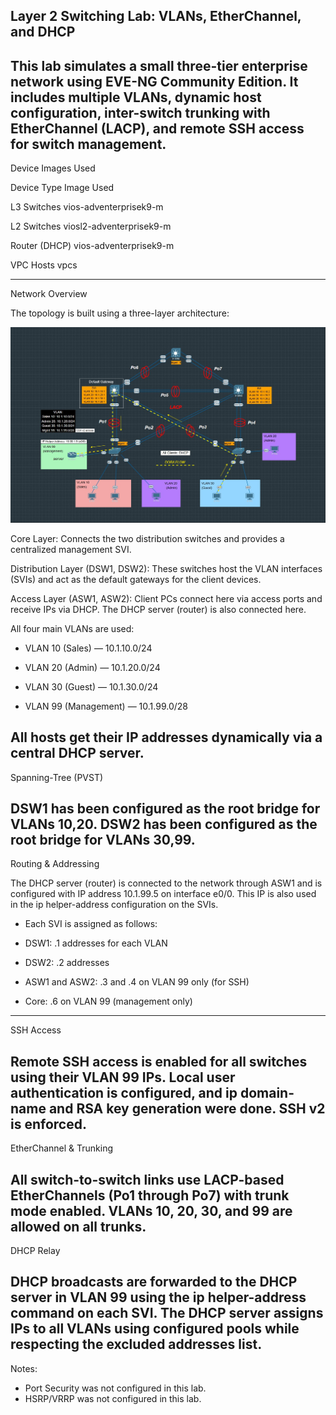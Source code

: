 Layer 2 Switching Lab: VLANs, EtherChannel, and DHCP
--------------------------------------------------------------------------------------------------
This lab simulates a small three-tier enterprise network using EVE-NG Community Edition. It includes multiple VLANs, dynamic host configuration, inter-switch trunking with EtherChannel (LACP), and remote SSH access for switch management.
--------------------------------------------------------------------------------------------------
Device Images Used

Device Type	Image Used

L3 Switches	vios-adventerprisek9-m

L2 Switches	viosl2-adventerprisek9-m

Router (DHCP)	vios-adventerprisek9-m

VPC Hosts	vpcs

--------------------------------------------------------------------------------------------------
Network Overview

The topology is built using a three-layer architecture:

![Network Topology](topology_labeled.png)

Core Layer: Connects the two distribution switches and provides a centralized management SVI.

Distribution Layer (DSW1, DSW2): These switches host the VLAN interfaces (SVIs) and act as the 	default gateways for the client devices.

Access Layer (ASW1, ASW2): Client PCs connect here via access ports and receive IPs via DHCP. The DHCP server (router) is also connected here.

All four main VLANs are used:

- VLAN 10 (Sales) — 10.1.10.0/24

- VLAN 20 (Admin) — 10.1.20.0/24

- VLAN 30 (Guest) — 10.1.30.0/24

- VLAN 99 (Management) — 10.1.99.0/28

All hosts get their IP addresses dynamically via a central DHCP server.
--------------------------------------------------------------------------------------------------
Spanning-Tree (PVST)

DSW1 has been configured as the root bridge for VLANs 10,20.
DSW2 has been configured as the root bridge for VLANs 30,99.
--------------------------------------------------------------------------------------------------
Routing & Addressing

The DHCP server (router) is connected to the network through ASW1 and is configured with IP address 10.1.99.5 on interface e0/0. This IP is also used in the ip helper-address configuration on the SVIs.

- Each SVI is assigned as follows:

- DSW1: .1 addresses for each VLAN

- DSW2: .2 addresses

- ASW1 and ASW2: .3 and .4 on VLAN 99 only (for SSH)

- Core: .6 on VLAN 99 (management only)
--------------------------------------------------------------------------------------------------
SSH Access

Remote SSH access is enabled for all switches using their VLAN 99 IPs. Local user authentication is configured, and ip domain-name and RSA key generation were done. SSH v2 is enforced.
--------------------------------------------------------------------------------------------------
EtherChannel & Trunking

All switch-to-switch links use LACP-based EtherChannels (Po1 through Po7) with trunk mode enabled. VLANs 10, 20, 30, and 99 are allowed on all trunks.
--------------------------------------------------------------------------------------------------
DHCP Relay

DHCP broadcasts are forwarded to the DHCP server in VLAN 99 using the ip helper-address command on each SVI. The DHCP server assigns IPs to all VLANs using configured pools while respecting the excluded addresses list.
--------------------------------------------------------------------------------------------------

Notes:

- Port Security was not configured in this lab.
- HSRP/VRRP was not configured in this lab.


